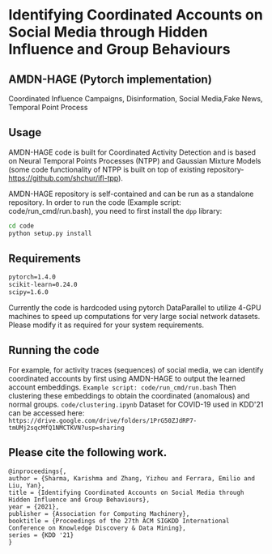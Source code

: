 # Identifying Coordinated Accounts on Social Media through Hidden Influence and Group Behaviours

## AMDN-HAGE (Pytorch implementation)
Coordinated Influence Campaigns, Disinformation, Social Media,Fake News, Temporal Point Process

## Usage
AMDN-HAGE code is built for Coordinated Activity Detection and is based on Neural Temporal Points Processes (NTPP) and Gaussian Mixture Models (some code functionality of NTPP is built on top of existing repository-https://github.com/shchur/ifl-tpp). 

AMDN-HAGE repository is self-contained and can be run as a standalone repository. In order to run the code (Example script: code/run_cmd/run.bash), you need to first install the `dpp` library:
```bash
cd code
python setup.py install
```

## Requirements
```numpy=1.16.4
pytorch=1.4.0
scikit-learn=0.24.0
scipy=1.6.0
```
Currently the code is hardcoded using pytorch DataParallel to utilize 4-GPU machines to speed up computations for very large social network datasets. Please modify it as required for your system requirements.


## Running the code
For example, for activity traces (sequences) of social media, we can identify coordinated accounts by first using AMDN-HAGE to output the learned account embeddings.
```Example script: code/run_cmd/run.bash```
Then clustering these embeddings to obtain the coordinated (anomalous) and normal groups.
```code/clustering.ipynb```
Dataset for COVID-19 used in KDD'21 can be accessed here:
``` https://drive.google.com/drive/folders/1PrG50ZJdRP7-tmUMj2sqcMfQ1NMCTKVN?usp=sharing ```


## Please cite the following work.
```
@inproceedings{,
author = {Sharma, Karishma and Zhang, Yizhou and Ferrara, Emilio and Liu, Yan},
title = {Identifying Coordinated Accounts on Social Media through Hidden Influence and Group Behaviours},
year = {2021},
publisher = {Association for Computing Machinery},
booktitle = {Proceedings of the 27th ACM SIGKDD International Conference on Knowledge Discovery & Data Mining},
series = {KDD '21}
}
```